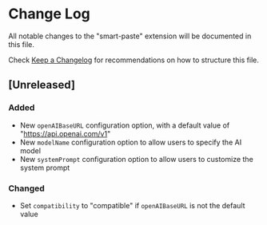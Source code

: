 # Change Log

All notable changes to the "smart-paste" extension will be documented in this file.

Check [Keep a Changelog](http://keepachangelog.com/) for recommendations on how to structure this file.

## [Unreleased]

### Added

- New `openAIBaseURL` configuration option, with a default value of "https://api.openai.com/v1"
- New `modelName` configuration option to allow users to specify the AI model
- New `systemPrompt` configuration option to allow users to customize the system prompt

### Changed

- Set `compatibility` to "compatible" if `openAIBaseURL` is not the default value